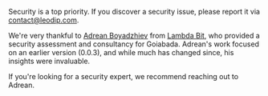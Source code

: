 Security is a top priority. If you discover a security issue, please report it via [contact@leodip.com](mailto:contact@leodip.com).

We're very thankful to [Adrean Boyadzhiev](https://www.linkedin.com/in/adrean-boyadzhiev/) from [Lambda Bit](https://www.lambdabit.io/), who provided a security assessment and consultancy for Goiabada. Adrean's work focused on an earlier version (0.0.3), and while much has changed since, his insights were invaluable. 

If you're looking for a security expert, we recommend reaching out to Adrean.
